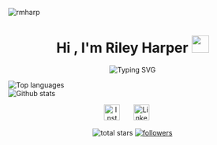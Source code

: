 <p align="left"> <img src="https://komarev.com/ghpvc/?username=rmharp&label=Profile%20views&color=2f80ed&style=flat" alt="rmharp" /> </p>

<h1 align="center"><b>Hi , I'm Riley Harper </b><img src="https://media.giphy.com/media/hvRJCLFzcasrR4ia7z/giphy.gif" width="35"></h1>

<p align="center">
  <picture>
    <img src="https://readme-typing-svg.demolab.com?font=Cascadia+Code&duration=3000&pause=500&center=true&random=true&width=1000&lines=Statistics%2C+Computer+Science%2C+Applied+Mathematics;Artificial+Intelligence;Machine+Learning;Research;UNC-Chapel+Hill+Student;Self+Taught+Developer" alt="Typing SVG" />
  </picture>
</p>

![Top languages](https://github-readme-stats.vercel.app/api/top-langs/?username=rmharp&size_weight=0.5&count_weight=0.5&layout=compact) <br/>
![Github stats](https://github-readme-stats.vercel.app/api?username=rmharp)

<!-- Social icons section -->
<p align="center">
  <a href="https://www.instagram.com/rrmharp/"><img width="32px" alt="Instagram" title="Instagram" src="https://github.com/dheereshagrwal/colored-icons/blob/f926a9cacef437021842aa53029d1b73fb03de15/svg/instagram.svg"/></a>
  &#8287;&#8287;&#8287;&#8287;&#8287;
  <a href="https://www.linkedin.com/in/rileymharper"><img width="32px" alt="LinkedIn" title="LinkedIn" src="https://github.com/dheereshagrwal/colored-icons/blob/f926a9cacef437021842aa53029d1b73fb03de15/svg/linkedin.svg"/></a>
  &#8287;&#8287;&#8287;&#8287;&#8287;
</p>


<p align="center">
    <img alt="total stars" title="Total stars on GitHub" src="https://custom-icon-badges.demolab.com/github/stars/rmharp?color=55960c&style=for-the-badge&labelColor=488207&logo=star"/></a>
  <a href="https://github.com/rmharp?tab=followers">
    <img alt="followers" title="Follow me on Github" src="https://custom-icon-badges.demolab.com/github/followers/rmharp?color=236ad3&labelColor=1155ba&style=for-the-badge&logo=person-add&label=Follow&logoColor=white"/></a>
</p>
